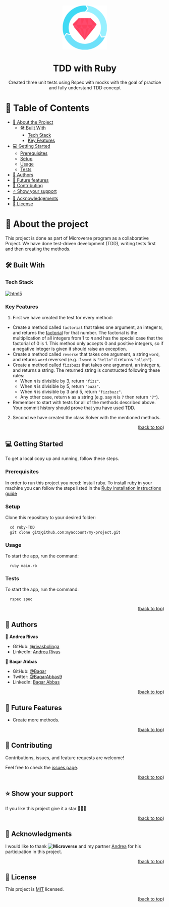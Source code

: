 <a name="readme-top"></a>

<div align="center">


<img src="logo.png" alt="logo" width="140"  height="auto" />

  <h1><b>TDD with Ruby</b></h3>

  <p> Created three unit tests using Rspec with mocks with the goal of practice and fully understand TDD concept</p>

</div>

<!-- TABLE OF CONTENTS -->

# 📗 Table of Contents

- [📖 About the Project](#about-project)
  - [🛠 Built With](#built-with)
    - [Tech Stack](#tech-stack)
    - [Key Features](#key-features)
- [💻 Getting Started](#getting-started)
  - [Prerequisites](#prerequisites)
  - [Setup](#setup)
  - [Usage](#Usage)
  - [Tests](#tests)
- [👥 Authors](#authors)
- [🔮 Future features](#future-features)
- [🤝 Contributing](#contributing)
- [⭐️ Show your support](#support)
- [🙏 Acknowledgements](#acknowledgements)
- [📝 License](#license)

<!-- PROJECT DESCRIPTION -->

# 📖 About the project <a name="about-project"></a>


This project is done as part of Microverse program as a collaborative Project. We have done test-driven development (TDD), writing tests first and then creating the methods. 



## 🛠 Built With <a name="built-with"></a>

### Tech Stack <a name="tech-stack"></a>

<a href="https://www.ruby-lang.org/en/" target="_blank"><img align="center" src="https://upload.wikimedia.org/wikipedia/commons/7/73/Ruby_logo.svg" alt="html5" width="60" height="80"/></a>

<!-- Features -->

### Key Features <a name="key-features"></a>
1. First we have created the test for every method:

- Create a method called `factorial` that takes one argument, an integer `N`, and returns the [factorial](https://en.wikipedia.org/wiki/Factorial) for that number. The factorial is the multiplication of all integers from 1 to `N` and has the special case that the factorial of 0 is 1. This method only accepts 0 and positive integers, so if a negative integer is given it should raise an exception.
- Create a method called `reverse` that takes one argument, a string `word`, and returns `word` reversed (e.g. if `word` is `"hello"` it returns `"olleh"`).
- Create a method called `fizzbuzz` that takes one argument, an integer `N`, and returns a string. The returned string is constructed following these rules:
  - When `N` is divisible by 3, return `"fizz"`.
  - When `N` is divisible by 5, return `"buzz"`.
  - When `N` is divisible by 3 and 5, return `"fizzbuzz"`.
  - Any other case, return `N` as a string (e.g. say `N` is `7` then return `"7"`).
- Remember to start with tests for all of the methods described above. Your commit history should prove that you have used TDD.

2. Second we have created the class Solver with the mentioned methods.

<p align="right">(<a href="#readme-top">back to top</a>)</p>

<!-- GETTING STARTED -->

## 💻 Getting Started <a name="getting-started"></a>


To get a local copy up and running, follow these steps.

### Prerequisites

In order to run this project you need:
Install ruby. To install ruby in your machine you can follow the steps listed in the [Ruby installation instructions guide](https://github.com/microverseinc/curriculum-ruby/blob/main/simple-ruby/articles/ruby_installation_instructions.md)

### Setup

Clone this repository to your desired folder:
```
  cd ruby-TDD
  git clone git@github.com:myaccount/my-project.git
```

### Usage

To start the app, run the command:

```
  ruby main.rb
```

### Tests

To start the app, run the command:

```
  rspec spec
```
<p align="right">(<a href="#readme-top">back to top</a>)</p>

<!-- AUTHORS -->

## 👥 Authors <a name="authors"></a>

👤 **Andrea Rivas**

- GitHub: [@rivasbolinga](https://github.com/rivasbolinga)
- LinkedIn: [Andrea Rivas](https://www.linkedin.com/in/andrearivaspalacios/)

👤 **Baqar Abbas**

- GitHub: [@Baqar](https://github.com/baqar-abbas)
- Twitter: [@BaqarAbbas9](https://twitter.com/BaqarAbbas9)
- LinkedIn: [Baqar Abbas](https://www.linkedin.com/in/baqar-abbas/)


<p align="right">(<a href="#readme-top">back to top</a>)</p>

<!-- FUTURE FEATURES -->

## 🔮 Future Features <a name="future-features"></a>

- Create more methods.

<p align="right">(<a href="#readme-top">back to top</a>)</p>

<!-- CONTRIBUTING -->

## 🤝 Contributing <a name="contributing"></a>

Contributions, issues, and feature requests are welcome!

Feel free to check the [issues page](../../issues/).

<p align="right">(<a href="#readme-top">back to top</a>)</p>

<!-- SUPPORT -->

## ⭐️ Show your support <a name="support"></a>

If you like this project give it a star 🌟🌟🌟

<p align="right">(<a href="#readme-top">back to top</a>)</p>

<!-- ACKNOWLEDGEMENTS -->

## 🙏 Acknowledgments <a name="acknowledgements"></a>


I would like to thank **![Microverse](https://img.shields.io/badge/Microverse-blueviolet)** and my partner [Andrea](https://github.com/rivasbolinga?tab=repositories) for his participation in this project. 

<p align="right">(<a href="#readme-top">back to top</a>)</p>

<!-- LICENSE -->

## 📝 License <a name="license"></a>

This project is [MIT](https://github.com/baqar-abbas/ruby-TDD/blob/dev/LICENSE) licensed.

<p align="right">(<a href="#readme-top">back to top</a>)</p>
